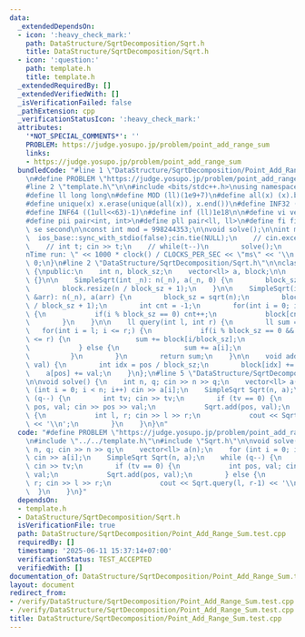 ```yaml
---
data:
  _extendedDependsOn:
  - icon: ':heavy_check_mark:'
    path: DataStructure/SqrtDecomposition/Sqrt.h
    title: DataStructure/SqrtDecomposition/Sqrt.h
  - icon: ':question:'
    path: template.h
    title: template.h
  _extendedRequiredBy: []
  _extendedVerifiedWith: []
  _isVerificationFailed: false
  _pathExtension: cpp
  _verificationStatusIcon: ':heavy_check_mark:'
  attributes:
    '*NOT_SPECIAL_COMMENTS*': ''
    PROBLEM: https://judge.yosupo.jp/problem/point_add_range_sum
    links:
    - https://judge.yosupo.jp/problem/point_add_range_sum
  bundledCode: "#line 1 \"DataStructure/SqrtDecomposition/Point_Add_Range_Sum.test.cpp\"\
    \n#define PROBLEM \"https://judge.yosupo.jp/problem/point_add_range_sum\"\n\n\
    #line 2 \"template.h\"\n\n#include <bits/stdc++.h>\nusing namespace std;\n \n\
    #define ll long long\n#define MOD (ll)(1e9+7)\n#define all(x) (x).begin(),(x).end()\n\
    #define unique(x) x.erase(unique(all(x)), x.end())\n#define INF32 ((1ull<<31)-1)\n\
    #define INF64 ((1ull<<63)-1)\n#define inf (ll)1e18\n\n#define vi vector<int>\n\
    #define pii pair<int, int>\n#define pll pair<ll, ll>\n#define fi first\n#define\
    \ se second\n\nconst int mod = 998244353;\n\nvoid solve();\n\nint main(){\n  \
    \  ios_base::sync_with_stdio(false);cin.tie(NULL);\n    // cin.exceptions(cin.failbit);\n\
    \    // int t; cin >> t;\n    // while(t--)\n        solve();\n    cerr << \"\\\
    nTime run: \" << 1000 * clock() / CLOCKS_PER_SEC << \"ms\" << '\\n';\n    return\
    \ 0;\n}\n#line 2 \"DataStructure/SqrtDecomposition/Sqrt.h\"\n\nclass SimpleSqrt\
    \ {\npublic:\n    int n, block_sz;\n    vector<ll> a, block;\n\n    SimpleSqrt()\
    \ {}\n\n    SimpleSqrt(int _n): n(_n), a(_n, 0) {\n        block_sz = sqrt(_n);\n\
    \        block.resize(n / block_sz + 1);\n    }\n\n    SimpleSqrt(int _n, vector<ll>\
    \ &arr): n(_n), a(arr) {\n        block_sz = sqrt(n);\n        block.resize(n\
    \ / block_sz + 1);\n        int cnt = -1;\n        for(int i = 0; i < n; i++)\
    \ {\n            if(i % block_sz == 0) cnt++;\n            block[cnt] += arr[i];\n\
    \        }\n    }\n\n    ll query(int l, int r) {\n        ll sum = 0;\n     \
    \   for(int i = l; i <= r;) {\n            if(i % block_sz == 0 && i+block_sz-1\
    \ <= r) {\n                sum += block[i/block_sz];\n                i += block_sz;\n\
    \            } else {\n                sum += a[i];\n                i++;\n  \
    \          }\n        }\n        return sum;\n    }\n\n    void add(int pos, int\
    \ val) {\n        int idx = pos / block_sz;\n        block[idx] += val;\n    \
    \    a[pos] += val;\n    }\n};\n#line 5 \"DataStructure/SqrtDecomposition/Point_Add_Range_Sum.test.cpp\"\
    \n\nvoid solve() {\n    int n, q; cin >> n >> q;\n    vector<ll> a(n);\n    for\
    \ (int i = 0; i < n; i++) cin >> a[i];\n    SimpleSqrt Sqrt(n, a);\n    while\
    \ (q--) {\n        int tv; cin >> tv;\n        if (tv == 0) {\n            int\
    \ pos, val; cin >> pos >> val;\n            Sqrt.add(pos, val);\n        } else\
    \ {\n            int l, r; cin >> l >> r;\n            cout << Sqrt.query(l, r-1)\
    \ << '\\n';\n        }\n    }\n}\n"
  code: "#define PROBLEM \"https://judge.yosupo.jp/problem/point_add_range_sum\"\n\
    \n#include \"../../template.h\"\n#include \"Sqrt.h\"\n\nvoid solve() {\n    int\
    \ n, q; cin >> n >> q;\n    vector<ll> a(n);\n    for (int i = 0; i < n; i++)\
    \ cin >> a[i];\n    SimpleSqrt Sqrt(n, a);\n    while (q--) {\n        int tv;\
    \ cin >> tv;\n        if (tv == 0) {\n            int pos, val; cin >> pos >>\
    \ val;\n            Sqrt.add(pos, val);\n        } else {\n            int l,\
    \ r; cin >> l >> r;\n            cout << Sqrt.query(l, r-1) << '\\n';\n      \
    \  }\n    }\n}"
  dependsOn:
  - template.h
  - DataStructure/SqrtDecomposition/Sqrt.h
  isVerificationFile: true
  path: DataStructure/SqrtDecomposition/Point_Add_Range_Sum.test.cpp
  requiredBy: []
  timestamp: '2025-06-11 15:37:14+07:00'
  verificationStatus: TEST_ACCEPTED
  verifiedWith: []
documentation_of: DataStructure/SqrtDecomposition/Point_Add_Range_Sum.test.cpp
layout: document
redirect_from:
- /verify/DataStructure/SqrtDecomposition/Point_Add_Range_Sum.test.cpp
- /verify/DataStructure/SqrtDecomposition/Point_Add_Range_Sum.test.cpp.html
title: DataStructure/SqrtDecomposition/Point_Add_Range_Sum.test.cpp
---
```

